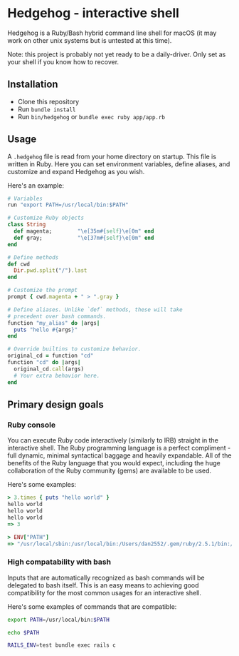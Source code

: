 # Hedgehog - interactive shell

Hedgehog is a Ruby/Bash hybrid command line shell for macOS (it may work on other unix systems but is untested at this time).

Note: this project is probably not yet ready to be a daily-driver. Only set as your shell if you know how to recover.

## Installation

- Clone this repository
- Run `bundle install`
- Run `bin/hedgehog` or `bundle exec ruby app/app.rb`

## Usage

A `.hedgehog` file is read from your home directory on startup. This file is written in Ruby. Here you can set environment variables, define aliases, and customize and expand Hedgehog as you wish.

Here's an example:

```ruby
# Variables
run "export PATH=/usr/local/bin:$PATH"

# Customize Ruby objects
class String
  def magenta;        "\e[35m#{self}\e[0m" end
  def gray;           "\e[37m#{self}\e[0m" end
end

# Define methods
def cwd
  Dir.pwd.split("/").last
end

# Customize the prompt
prompt { cwd.magenta + " > ".gray }

# Define aliases. Unlike `def` methods, these will take
# precedent over bash commands.
function "my_alias" do |args|
  puts "hello #{args}"
end

# Override builtins to customize behavior.
original_cd = function "cd"
function "cd" do |args|
  original_cd.call(args)
  # Your extra behavior here.
end
```

## Primary design goals

### Ruby console

You can execute Ruby code interactively (similarly to IRB) straight in the interactive shell. The Ruby programming language is a perfect compliment - full dynamic, minimal syntactical baggage and heavily expandable. All of the benefits of the Ruby language that you would expect, including the huge collaboration of the Ruby community (gems) are available to be used.

Here's some examples:

```ruby
> 3.times { puts "hello world" }
hello world
hello world
hello world
=> 3
```

```ruby
> ENV["PATH"]
=> "/usr/local/sbin:/usr/local/bin:/Users/dan2552/.gem/ruby/2.5.1/bin:/Users/dan2552/.rubies/ruby-2.5.1/lib/ruby/gems/2.5.0/bin:/Users/dan2552/.rubies/ruby-2.5.1/bin:/usr/bin:/bin"
```

### High compatability with bash

Inputs that are automatically recognized as bash commands will be delegated to bash itself. This is an easy means to achieving good compatibility for the most common usages for an interactive shell.

Here's some examples of commands that are compatible:

```bash
export PATH=/usr/local/bin:$PATH
```

```bash
echo $PATH
```

```bash
RAILS_ENV=test bundle exec rails c
```
